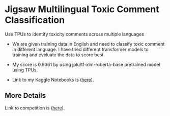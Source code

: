 # Jigsaw Multilingual Toxic Comment Classification

Use TPUs to identify toxicity comments across multiple languages

* We are given training data in English and need to classify toxic
comment in different language. I have tried different transformer
models to training and eveluate the data to score best.

* My score is 0.9361 by using jplu/tf-xlm-roberta-base pretrained
model using TPUs.

* Link to my Kaggle Notebooks is ([here](https://www.kaggle.com/lucca9211/multilingual-toxic?scriptVersionId=35217997)).


## More Details

Link to competition is ([here](https://www.kaggle.com/c/jigsaw-multilingual-toxic-comment-classification/overview)).
      
